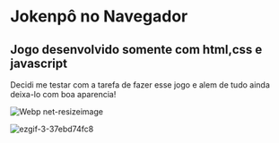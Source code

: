 # Jokenpô no Navegador
## Jogo desenvolvido somente com html,css e javascript

Decidi me testar com a tarefa de fazer esse jogo e alem de tudo ainda deixa-lo com boa aparencia!

![Webp net-resizeimage](https://user-images.githubusercontent.com/40219521/174467846-65bf1e79-eaca-4de8-a5ac-153ae5791c26.png)

![ezgif-3-37ebd74fc8](https://user-images.githubusercontent.com/40219521/174467776-8eb5309b-5173-4f0f-8cba-508ba61f334d.gif)


